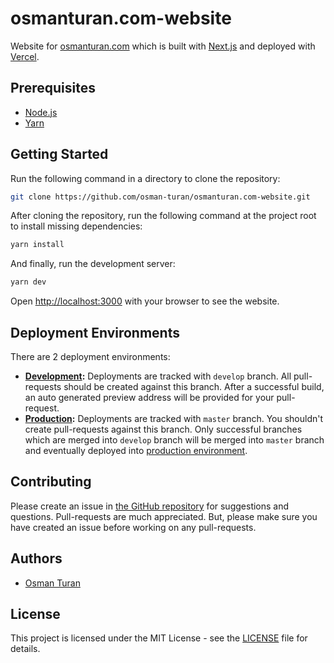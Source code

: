 # osmanturan.com-website

Website for [osmanturan.com](https://osmanturan.com) which is built with [Next.js](https://nextjs.org/) and deployed with [Vercel](https://vercel.com/).

## Prerequisites

- [Node.js](https://nodejs.org/)
- [Yarn](https://yarnpkg.com/)

## Getting Started

Run the following command in a directory to clone the repository:

```bash
git clone https://github.com/osman-turan/osmanturan.com-website.git
```

After cloning the repository, run the following command at the project root to install missing dependencies:

```bash
yarn install
```

And finally, run the development server:

```bash
yarn dev
```

Open [http://localhost:3000](http://localhost:3000) with your browser to see the website.

## Deployment Environments

There are 2 deployment environments:

- **[Development](http://osmanturan.vercel.app/):** Deployments are tracked with `develop` branch. All pull-requests should be created against this branch. After a successful build, an auto generated preview address will be provided for your pull-request.
- **[Production](http://osmanturan.com/):** Deployments are tracked with `master` branch. You shouldn't create pull-requests against this branch. Only successful branches which are merged into `develop` branch will be merged into `master` branch and eventually deployed into [production environment](http://osmanturan.com/).

## Contributing

Please create an issue in [the GitHub repository](https://github.com/osman-turan/osmanturan.com-website) for suggestions and questions. Pull-requests are much appreciated. But, please make sure you have created an issue before working on any pull-requests.

## Authors

- [Osman Turan](https://osmanturan.com/)

## License

This project is licensed under the MIT License - see the [LICENSE](LICENSE) file for details.
